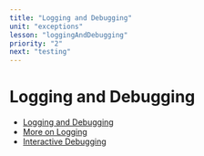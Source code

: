```yaml
---
title: "Logging and Debugging"
unit: "exceptions"
lesson: "loggingAndDebugging"
priority: "2"
next: "testing"
---
```


# Logging and Debugging

- [Logging and Debugging](https://automatetheboringstuff.com/2e/chapter11/)
- [More on Logging](https://pymotw.com/3/logging/index.html)
- [Interactive Debugging](https://pymotw.com/3/pdb/index.html)
